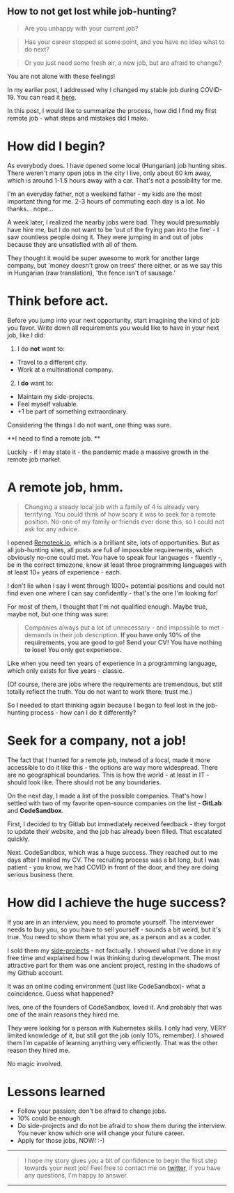 ## How to not get lost while job-hunting?

> Are you unhappy with your current job?

> Has your career stopped at some point, and you have no idea what to do next?

> Or you just need some fresh air, a new job, but are afraid to change?

You are not alone with these feelings!

In my earlier post, I addressed why I changed my stable job during COVID-19. You can read it [here](https://andrasbacsai.com/why-did-i-leave-my-stable-job-in-the-middle-of-a-pandemic). 

In this post, I would like to summarize the process, how did I find my first remote job - what steps and mistakes did I make.

# How did I begin?
As everybody does. I have opened some local (Hungarian) job hunting sites. There weren't many open jobs in the city I live, only about 60 km away, which is around 1-1.5 hours away with a car. That's not a possibility for me. 

I'm an everyday father, not a weekend father - my kids are the most important thing for me. 2-3 hours of commuting each day is a lot. No thanks... nope...

A week later, I realized the nearby jobs were bad. They would presumably have hire me, but I do not want to be 'out of the frying pan into the fire' - I saw countless people doing it. They were jumping in and out of jobs because they are unsatisfied with all of them. 

They thought it would be super awesome to work for another large company, but 'money doesn't grow on trees' there either, or as we say this in Hungarian (raw translation), 'the fence isn't of sausage.'

# Think before act.
Before you jump into your next opportunity, start imagining the kind of job you favor. Write down all requirements you would like to have in your next job, like I did:

1. I do **not** want to:
  - Travel to a different city.
  - Work at a multinational company.

2. I **do** want to:
  - Maintain my side-projects.
  - Feel myself valuable.
  - +1 be part of something extraordinary.

Considering the things I do not want, one thing was sure.

**I need to find a remote job. **

Luckily - if I may state it - the pandemic made a massive growth in the remote job market.

# A remote job, hmm.
 
> Changing a steady local job with a family of 4 is already very terrifying. You could think of how scary it was to seek for a remote position. No-one of my family or friends ever done this, so I could not ask for any advice.

I opened [Remoteok.io](remoteok.io), which is a brilliant site, lots of opportunities. But as all job-hunting sites, all posts are full of impossible requirements, which obviously no-one could met. You have to speak four languages - fluently -, be in the correct timezone, know at least three programming languages with at least 10+ years of experience - each.

I don't lie when I say I went through 1000+ potential positions and could not find even one where I can say confidently - that's the one I'm looking for!

For most of them, I thought that I'm not qualified enough. Maybe true, maybe not, but one thing was sure: 

> Companies always put a lot of unnecessary - and impossible to met - demands in their job description. **If you have only 10% of the requirements, you are good to go! Send your CV! You have nothing to lose! You only get experience.**

Like when you need ten years of experience in a programming language, which only exists for five years - classic.

(Of course, there are jobs where the requirements are tremendous, but still totally reflect the truth. You do not want to work there; trust me.)

So I needed to start thinking again because I began to feel lost in the job-hunting process - how can I do it differently?

# Seek for a company, not a job!
The fact that I hunted for a remote job, instead of a local, made it more accessible to do it like this - the options are way more widespread. There are no geographical boundaries. This is how the world - at least in IT - should look like. There should not be any boundaries.

On the next day, I made a list of the possible companies. That's how I settled with two of my favorite open-source companies on the list - **GitLab** and **CodeSandbox**.

First, I decided to try Gitlab but immediately received feedback - they forgot to update their website, and the job has already been filled. That escalated quickly.

Next. CodeSandbox, which was a huge success. They reached out to me days after I mailed my CV. The recruiting process was a bit long, but I was patient - you know, we had COVID in front of the door, and they are doing serious business there.

# How did I achieve the huge success?

If you are in an interview, you need to promote yourself. The interviewer needs to  buy you, so you have to sell yourself - sounds a bit weird, but it's true. You need to show them what you are, as a person and as a coder. 

I sold them my [side-projects](https://andrasbacsai.com/reboot-my-side-project) - not factually. I showed what I've done in my free time and explained how I was thinking during development. The most attractive part for them was one ancient project, resting in the shadows of my Github account. 

It was an online coding environment (just like CodeSandbox)- what a coincidence. Guess what happened? 

Ives, one of the founders of CodeSandbox, loved it. And probably that was one of the main reasons they hired me. 

They were looking for a person with Kubernetes skills. I only had very, VERY limited knowledge of it, but still got the job (only 10%, remember). I showed them I'm capable of learning anything very efficiently. That was the other reason they hired me. 

No magic involved.
 
# Lessons learned

- Follow your passion; don't be afraid to change jobs.
- 10% could be enough.
- Do side-projects and do not be afraid to show them during the interview. You never know which one will change your future career.
- Apply for those jobs, NOW! :-)


---

> I hope my story gives you a bit of confidence to begin the first step towards your next job! Feel free to contact me on  [twitter](https://twitter.com/andrasbacsai), if you have any questions, I'm happy to answer.

---